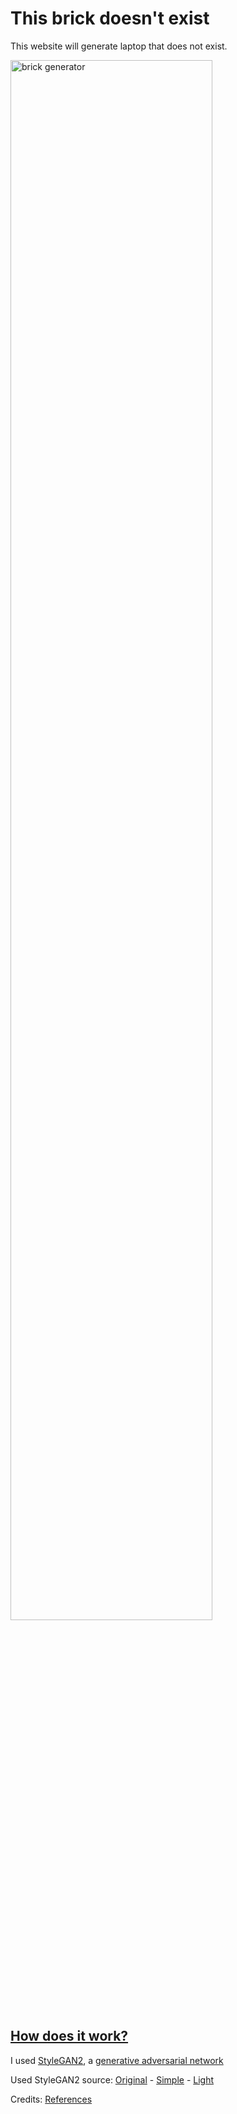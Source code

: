 # This brick doesn't exist

This website will generate laptop that does not exist. 

<img alt="brick generator" src=" " width="80%" />

## [How does it work?](https://www.youtube.com/watch?v=SWoravHhsUU)

I used [StyleGAN2](https://arxiv.org/abs/1912.04958), a [generative adversarial network](https://en.wikipedia.org/wiki/Generative_adversarial_network)

Used StyleGAN2 source:
[Original](https://github.com/NVlabs/stylegan2) - 
[Simple](https://github.com/lucidrains/stylegan2-pytorch) - 
[Light](https://github.com/lucidrains/lightweight-gan)

Credits: [References](https://github.com/lucidrains/stylegan2-pytorch#references)
